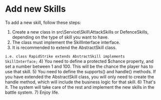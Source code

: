 # Add new Skills

To add a new skill, follow these steps:
1) Create a new class in src\Service\Skill\AttackSkills or DefenceSkills, depending on the type of skill you want to have.
2) The class must implement the SkillInterface interface.
3) It is recommended to extend the AbstractSkill class.

``` i.e. class RapidStrike extends AbstractSkill implements SkillInterface; ```
4) You need to define a protected $chance property, and set a number between 1 and 100. This will be the chance the player has to use that skill.
5) You need to define the supports() and handle() methods. If you have extended the AbstractSkill class, you will only need to create the handle method, which will include the business logic for that skill.
6) That's it. The system will take care of the rest and implement the new skills in the battle system.
7) Enjoy life.
